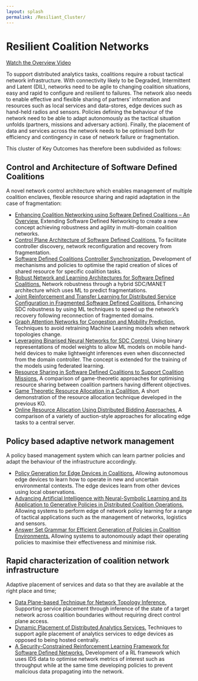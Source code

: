 ```yaml
---
layout: splash
permalink: /Resiliant_Cluster/
---
```


# Resilient Coalition Networks 

[Watch the Overview Video](https://ibm.box.com/v/Overview-Cluster2-US-video)

To support distributed analytics tasks, coalitions require a robust tactical network infrastructure.  With connectivity likely to be Degraded, Intermittent and Latent (DIL), networks need to be agile to changing coalition situations, easy and rapid to configure and resilient to failures.  The network also needs to enable effective and flexible sharing of partners’ information and resources such as local services and data-stores, edge devices such as hand-held radios and sensors.  Policies defining the behaviour of the network need to be able to adapt autonomously as the tactical situation unfolds (partners, missions and adversary action).  Finally, the placement of data and services across the network needs to be optimised both for efficiency and contingency in case of network failure or fragmentation.

This cluster of Key Outcomes has therefore been subdivided as follows:

##	Control and Architecture of Software Defined Coalitions 
A novel network control architecture which enables management of multiple coalition enclaves, flexible resource sharing and rapid adaptation in the case of fragmentation:

*	[Enhancing Coalition Networking using Software Defined Coalitions – An Overview.](/2a09/)  Extending Software Defined Networking to create a new concept achieving robustness and agility in multi-domain coalition networks.
*	[Control Plane Architecture of Software Defined Coalitions.](/2a08/)  To facilitate controller discovery, network reconfiguration and recovery from fragmentation.
*	[Software Defined Coalitions Controller Synchronization.](/2a07/)  Development of mechanisms and policies to optimise the rapid creation of slices of shared resource for specific coalition tasks.
*	[Robust Network and Learning Architectures for Software Defined Coalitions.](/2a01/)  Network robustness through a hybrid SDC/MANET architecture which uses ML to predict fragmentations.
*	[Joint Reinforcement and Transfer Learning for Distributed Service Configuration in Fragmented Software Defined Coalitions.](/2b01/)  Enhancing SDC robustness by using ML techniques to speed up the network’s recovery following reconnection of fragmented domains.
*	[Graph Attention Networks for Congestion and Mobility Prediction.](/2a05/)  Techniques to avoid retraining Machine Learning models when network topologies change.
*	[Leveraging Binarised Neural Networks for SDC Control.](/2a06/)  Using binary representations of model weights to allow ML models on mobile hand-held devices to make lightweight inferences even when disconnected from the domain controller.  The concept is extended for the training of the models using federated learning.
*	[Resource Sharing in Software Defined Coalitions to Support Coalition Missions.](/1f05/)  A comparison of game-theoretic approaches for optimising resource sharing between coalition partners having different objectives.
*	[Game Theoretic Resource Allocation in a Coaliltion.](/1a09/)  A short demonstration of the resource allocation technique developed in the previous KO.
*	[Online Resource Allocation Using Distributed Bidding Approaches.](/1f04/)  A comparison of a variety of auction-style approaches for allocating edge tasks to a central server.

##	Policy based adaptive network management  
A policy based management system which can learn partner policies and adapt the behaviour of the infrastructure accordingly.

*	[Policy Generation for Edge Devices in Coalitions.](/2c04/)  Allowing autonomous edge devices to learn how to operate in new and uncertain environmental contexts. The edge devices learn from other devices using local observations.
*	[Advancing Artificial Intelligence with Neural-Symbolic Learning and its Application to Generative Policies in Distributed Coalition Operations.](/1c02/)  Allowing systems to perform edge of network policy learning for a range of tactical applications such as the management of networks, logistics and sensors.
*	[Answer Set Grammar for Efficient Generation of Policies in Coalition Environments.](/1c07/) Allowing systems to autonomously adapt their operating policies to maximise their effectiveness and minimise risk.

##	Rapid characterization of coalition network infrastructure  
Adaptive placement of services and data so that they are available at the right place and time;

*	[Data Plane-based Technique for Network Topology Inference.](/2a03/)  Supporting service placement through inference of the state of a target network across coalition boundaries without requiring direct control plane access.
*	[Dynamic Placement of Distributed Analytics Services.](/2a04/)  Techniques to support agile placement of analytics services to edge devices as opposed to being hosted centrally.
*	[A Security-Constrained Reinforcement Learning Framework for Software Defined Networks.](/2c05/)  Development of a RL framework which uses IDS data to optimise network metrics of interest such as throughput while at the same time developing policies to prevent malicious data propagating into the network.
